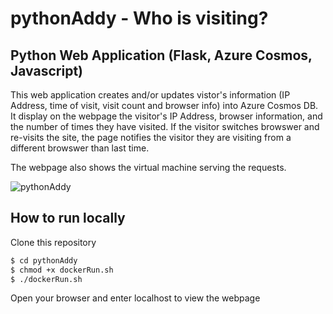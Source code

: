 # pythonAddy - Who is visiting? 

## Python Web Application (Flask, Azure Cosmos, Javascript)

This web application creates and/or updates vistor's information (IP Address, time of visit, visit count and browser info) into Azure Cosmos DB. It display on the webpage the visitor's IP Address, browser information, and the number of times they have visited. If the visitor switches browswer and re-visits the site, the page notifies the visitor they are visiting from a different browswer than last time. 

The webpage also shows the virtual machine serving the requests.

![pythonAddy](https://raw.githubusercontent.com/bbarryyim/pythonAddy/main/pythonAddy.png)

## How to run locally

Clone this repository 

```sh
$ cd pythonAddy
$ chmod +x dockerRun.sh
$ ./dockerRun.sh
```

Open your browser and enter localhost to view the webpage


